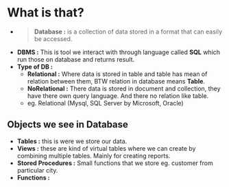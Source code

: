 # What is that?

- > **Database  :** is a collection of data stored in a format that can easily be accessed.
  >
- **DBMS :**  This is tool we interact with through language called **SQL**  which run those on database and returns result.
- **Type of DB :**
  - **Relational :** Where data is stored in table and table has mean of relation between them, BTW relation in database means **Table**.
  - **NoRelational :**  There data is stored in document and collection, they have there own query language. And there no relation like table.
  - eg. Relational (Mysql, SQL Server by Microsoft, Oracle)


## Objects we see in Database

- **Tables :** this is were we store our data.
- **Views :**  these are kind of virtual tables where we can create by combining multiple tables. Mainly for creating reports.
- **Stored Procedures :** Small functions that we store eg. customer from particular city.
- **Functions :**
